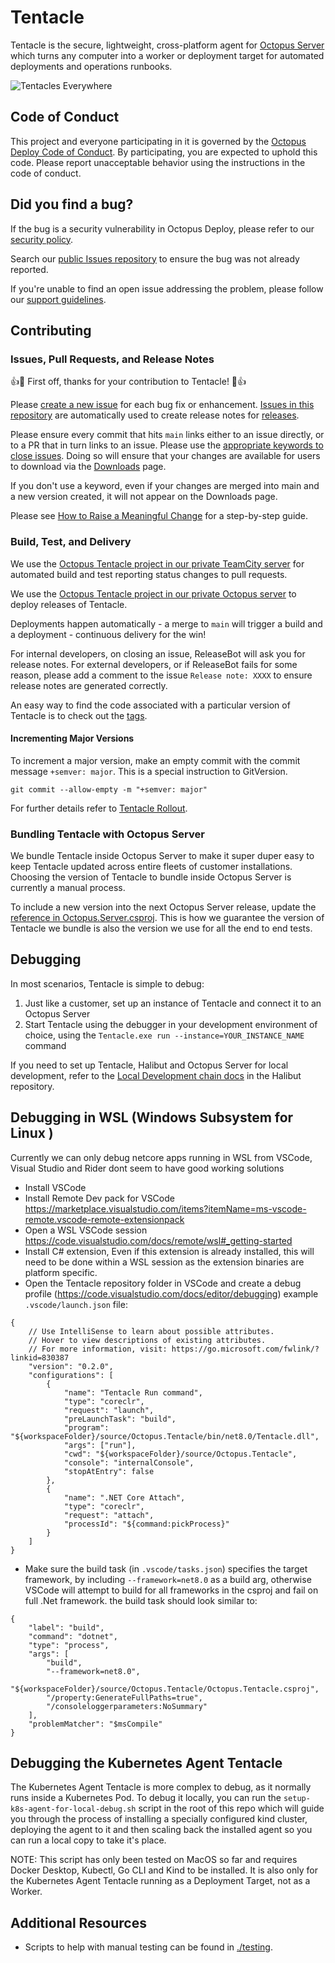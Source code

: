 # Tentacle

Tentacle is the secure, lightweight, cross-platform agent for [Octopus Server](https://github.com/OctopusDeploy/OctopusDeploy) which turns any computer into a worker or deployment target for automated deployments and operations runbooks.

![Tentacles Everywhere](https://user-images.githubusercontent.com/1627582/92418318-430ed000-f1aa-11ea-8a46-6d6763feef3a.png)

## Code of Conduct

This project and everyone participating in it is governed by the [Octopus Deploy Code of Conduct](https://github.com/OctopusDeploy/.github/blob/main/CODE_OF_CONDUCT.md). By participating, you are expected to uphold this code. Please report unacceptable behavior using the instructions in the code of conduct.

## Did you find a bug?

If the bug is a security vulnerability in Octopus Deploy, please refer to our [security policy](https://github.com/OctopusDeploy/.github/blob/main/SECURITY.md).

Search our [public Issues repository](https://github.com/OctopusDeploy/Issues) to ensure the bug was not already reported.

If you're unable to find an open issue addressing the problem, please follow our [support guidelines](https://github.com/OctopusDeploy/.github/blob/main/SUPPORT.md).

## Contributing

### Issues, Pull Requests, and Release Notes

:+1::tada: First off, thanks for your contribution to Tentacle! :tada::+1:

Please [create a new issue](https://github.com/OctopusDeploy/OctopusTentacle/issues/new) for each bug fix or enhancement. [Issues in this repository](https://github.com/OctopusDeploy/OctopusTentacle/issues) are automatically used to create release notes for [releases](https://github.com/OctopusDeploy/OctopusTentacle/releases).

Please ensure every commit that hits `main` links either to an issue directly, or to a PR that in turn links to an issue. Please use the [appropriate keywords to close issues](https://docs.github.com/en/issues/tracking-your-work-with-issues/linking-a-pull-request-to-an-issue#linking-a-pull-request-to-an-issue-using-a-keyword). Doing so will ensure that your changes are available for users to download via the [Downloads](https://octopus.com/downloads/tentacle) page.

If you don't use a keyword, even if your changes are merged into main and a new version created, it will not appear on the Downloads page.

Please see [How to Raise a Meaningful Change](docs/meaningful-change.md) for a step-by-step guide.

### Build, Test, and Delivery

We use the [Octopus Tentacle project in our private TeamCity server](https://build.octopushq.com/project/OctopusDeploy_OctopusTentacle) for automated build and test reporting status changes to pull requests.

We use the [Octopus Tentacle project in our private Octopus server](https://deploy.octopus.app/app#/Spaces-1/projects/octopus-tentacle) to deploy releases of Tentacle.

Deployments happen automatically - a merge to `main` will trigger a build and a deployment - continuous delivery for the win!

For internal developers, on closing an issue, ReleaseBot will ask you for release notes.
For external developers, or if ReleaseBot fails for some reason, please add a comment to the issue `Release note: XXXX` to ensure release notes are generated correctly.

An easy way to find the code associated with a particular version of Tentacle is to check out the [tags](https://github.com/OctopusDeploy/OctopusTentacle/tags). 

#### Incrementing Major Versions

To increment a major version, make an empty commit with the commit message `+semver: major`. This is a special instruction to GitVersion.

```
git commit --allow-empty -m "+semver: major"
```

For further details refer to [Tentacle Rollout](docs/rollout.md).

### Bundling Tentacle with Octopus Server

We bundle Tentacle inside Octopus Server to make it super duper easy to keep Tentacle updated across entire fleets of customer installations. Choosing the version of Tentacle to bundle inside Octopus Server is currently a manual process.

To include a new version into the next Octopus Server release, update the [reference in Octopus.Server.csproj](https://github.com/OctopusDeploy/OctopusDeploy/blob/master/source/Octopus.Server/Octopus.Server.csproj#L36). This is how we guarantee the version of Tentacle we bundle is also the version we use for all the end to end tests.

## Debugging

In most scenarios, Tentacle is simple to debug:

1. Just like a customer, set up an instance of Tentacle and connect it to an Octopus Server
2. Start Tentacle using the debugger in your development environment of choice, using the `Tentacle.exe run --instance=YOUR_INSTANCE_NAME` command

If you need to set up Tentacle, Halibut and Octopus Server for local development, refer to the [Local Development chain docs](https://github.com/OctopusDeploy/Halibut/blob/152535a0a8052ddf85c4a8f9b11375d0adc6fe3b/docs/local-build-chain.md) in the Halibut repository.

## Debugging in WSL (Windows Subsystem for Linux )

Currently we can only debug netcore apps running in WSL from VSCode, Visual Studio and Rider dont seem to have good working solutions

- Install VSCode
- Install Remote Dev pack for VSCode https://marketplace.visualstudio.com/items?itemName=ms-vscode-remote.vscode-remote-extensionpack
- Open a WSL VSCode session https://code.visualstudio.com/docs/remote/wsl#_getting-started
- Install C# extension, Even if this extension is already installed, this will need to be done within a WSL session as the extension binaries are platform specific.
- Open the Tentacle repository folder in VSCode and create a debug profile (https://code.visualstudio.com/docs/editor/debugging) example `.vscode/launch.json` file:

```
{
    // Use IntelliSense to learn about possible attributes.
    // Hover to view descriptions of existing attributes.
    // For more information, visit: https://go.microsoft.com/fwlink/?linkid=830387
    "version": "0.2.0",
    "configurations": [
        {
            "name": "Tentacle Run command",
            "type": "coreclr",
            "request": "launch",
            "preLaunchTask": "build",
            "program": "${workspaceFolder}/source/Octopus.Tentacle/bin/net8.0/Tentacle.dll",
            "args": ["run"],
            "cwd": "${workspaceFolder}/source/Octopus.Tentacle",
            "console": "internalConsole",
            "stopAtEntry": false
        },
        {
            "name": ".NET Core Attach",
            "type": "coreclr",
            "request": "attach",
            "processId": "${command:pickProcess}"
        }
    ]
}
```

- Make sure the build task (in `.vscode/tasks.json`) specifies the target framework, by including `--framework=net8.0` as a build arg, otherwise VSCode will attempt to build for all frameworks in the csproj and fail on full .Net framework. the build task should look similar to:

```
{
    "label": "build",
    "command": "dotnet",
    "type": "process",
    "args": [
        "build",
        "--framework=net8.0",
        "${workspaceFolder}/source/Octopus.Tentacle/Octopus.Tentacle.csproj",
        "/property:GenerateFullPaths=true",
        "/consoleloggerparameters:NoSummary"
    ],
    "problemMatcher": "$msCompile"
}
```

## Debugging the Kubernetes Agent Tentacle

The Kubernetes Agent Tentacle is more complex to debug, as it normally runs inside a Kubernetes Pod. To debug it locally, you can run the `setup-k8s-agent-for-local-debug.sh` script in the root of this repo which will guide you through the process of installing a specially configured kind cluster, deploying the agent to it and then scaling back the installed agent so you can run a local copy to take it's place.

NOTE: This script has only been tested on MacOS so far and requires Docker Desktop, Kubectl, Go CLI and Kind to be installed. It is also only for the Kubernetes Agent Tentacle running as a Deployment Target, not as a Worker.

## Additional Resources

- Scripts to help with manual testing can be found in [./testing](./testing/README.md).
